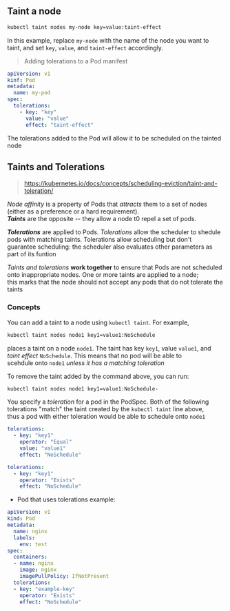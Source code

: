 
## Taint a node

```bash
kubectl taint nodes my-node key=value:taint-effect
```

In this example, replace `my-node` with the name of the node you want to taint, and set `key`, `value`, and `taint-effect` accordingly.  

> Adding tolerations to a Pod manifest
```YAML
apiVersion: v1
kinf: Pod
metadata:
  name: my-pod
spec:
  tolerations:
    - key: "key"
      value: "value"
      effect: "taint-effect"
```

The tolerations added to the Pod will allow it to be scheduled on the tainted node

## Taints and Tolerations
> <https://kubernetes.io/docs/concepts/scheduling-eviction/taint-and-toleration/>

*Node affinity* is a property of Pods that *attracts* them to a set of nodes (either as a preference or a hard requirement).  
***Taints*** are the opposite -- they allow a node t0 repel a set of pods.

***Tolerations*** are applied to Pods. *Tolerations* allow the scheduler to shedule pods with matching taints. Tolerations allow scheduling but don't  
guarantee scheduling: the scheduler also evaluates other parameters as part of its funtion

*Taints and tolerations* **work together** to ensure that Pods are not scheduled onto inappropriate nodes. One or more taints are applied to a node;  
this marks that the node should not accept any pods that do not tolerate the taints

### Concepts
You can add a taint to a node using `kubectl taint`. For example,  
```bash
kubectl taint nodes node1 key1=value1:NoSchedule
```
places a taint on a node `node1`. The taint has key `key1`, value `value1`, and *taint effect* `NoSchedule`. This means that no pod will be able to  
scehdule onto `node1` *unless it has a matching toleration*  

To remove the taint added by the command above, you can run:  
```bash
kubectl taint nodes node1 key1=value1:NoSchedule-
```

You specify a *toleration* for a pod in the PodSpec. Both of the following tolerations "match" the taint created by the `kubectl taint` line above,  
thus a pod with either toleration would be able to schedule onto `node1`  
```YAML
tolerations:
  - key: "key1"
    operator: "Equal"
    value: "value1"
    effect: "NoSchedule"
```

```YAML
tolerations:
  - key: "key1"
    operator: "Exists"
    effect: "NoSchedule"
```

- Pod that uses tolerations example:  
```YAML
apiVersion: v1
kind: Pod
metadata:
  name: nginx
  labels:
    env: test
spec:
  containers:
  - name: nginx
    image: nginx
    imagePullPolicy: IfNotPresent
  tolerations:
  - key: "example-key"
    operator: "Exists"
    effect: "NoSchedule"
```
